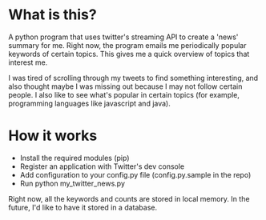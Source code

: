 # What is this? 
A python program that uses twitter's streaming API to create a 'news' summary for me. Right now, the program emails me periodically popular keywords of certain topics. This gives me a quick overview of topics that interest me.

I was tired of scrolling through my tweets to find something interesting, and also thought maybe I was missing out because I may not follow certain people. I also like to see what's popular in certain topics (for example, programming languages like javascript and java). 

# How it works 

- Install the required modules (pip) 
- Register an application with Twitter's dev console 
- Add configuration to your config.py file (config.py.sample in the repo) 
- Run python my_twitter_news.py 

Right now, all the keywords and counts are stored in local memory. In the future, I'd like to have it stored in a database. 




